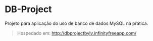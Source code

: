 # DB-Project
Projeto para aplicação do uso de banco de dados MySQL na prática.

>Hospedado em: http://dbprojectbylv.infinityfreeapp.com/
